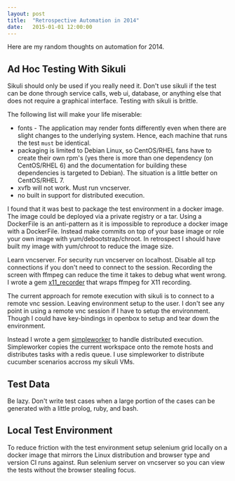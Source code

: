 ```yaml
---
layout: post
title:  "Retrospective Automation in 2014"
date:   2015-01-01 12:00:00
---
```


Here are my random thoughts on automation for 2014.

Ad Hoc Testing With Sikuli
--------------------------
Sikuli should only be used if you really need it.  Don't use sikuli if the
test can be done through service calls, web ui, database, or anything else
that does not require a graphical interface.  Testing with sikuli is brittle.

The following list will make your life miserable:

* fonts - The application may render fonts differently even when there are
slight changes to the underlying system.  Hence, each machine that runs the
test `must` be identical.
* packaging is limited to Debian Linux, so CentOS/RHEL fans have to create their own rpm's (yes there is more than one dependency (on CentOS/RHEL 6) and the documentation for building these dependencies is targeted to Debian). The situation is a little better on CentOS/RHEL 7.
* xvfb will not work.  Must run vncserver.
* no built in support for distributed execution.

I found that it was best to package the test environment in a docker image.
The image could be deployed via a private registry or a tar.
Using a DockerFile is an anti-pattern as it is impossible
to reproduce a docker image with a DockerFile.  Instead make commits on top
of your base image or role your own image with yum/debootstrap/chroot. In
retrospect I should have built my image with yum/chroot to reduce the image size.

Learn vncserver.  For security run vncserver on localhost.  Disable all tcp connections
if you don't need to connect to the session.  Recording the screen with ffmpeg
can reduce the time it takes to debug what went wrong.  I wrote a gem
[x11_recorder](https://github.com/jesg/x11_recorder) that wraps ffmpeg for X11 recording.

The current approach for remote execution with sikuli is to connect to a remote vnc session.
Leaving environment setup to the user.  I don't see any point in using
a remote vnc session if I have to setup the environment.  Though I could have key-bindings in openbox to
setup and tear down the environment.

Instead I wrote a gem [simpleworker](https://github.com/jesg/simpleworker)
to handle distributed execution.  Simpleworker copies the current workspace onto the remote hosts and
distributes tasks with a redis queue.  I use simpleworker to distribute cucumber scenarios accross
my sikuli VMs.


Test Data
---------
Be lazy.  Don't write test cases when a large portion
of the cases can be generated with a little prolog, ruby, and bash.


Local Test Environment
----------------------
To reduce friction with the test environment setup selenium grid locally on a docker image that mirrors the Linux distribution and
browser type and version CI runs against.  Run selenium
server on vncserver so you can view the tests without the browser stealing focus.
